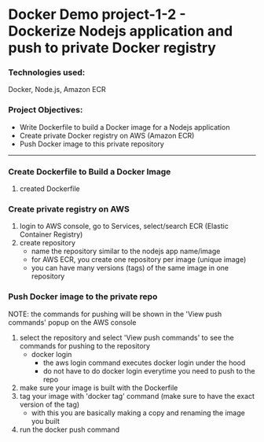 # Docker Demo project-1-2 - Dockerize Nodejs application and push to private Docker registry
### Technologies used:
Docker, Node.js, Amazon ECR

### Project Objectives:
- Write Dockerfile to build a Docker image for a Nodejs application
- Create private Docker registry on AWS (Amazon ECR)
- Push Docker image to this private repository
---
### Create Dockerfile to Build a Docker Image
1. created Dockerfile

### Create private registry on AWS
1. login to AWS console, go to Services, select/search ECR (Elastic Container Registry)
2. create repository
    - name the repository similar to the nodejs app name/image
    - for AWS ECR, you create one repository per image (unique image)
    - you can have many versions (tags) of the same image in one repository

### Push Docker image to the private repo
NOTE: the commands for pushing will be shown in the 'View push commands' popup on the AWS console
1. select the repository and select 'View push commands' to see the commands for pushing to the repository
    - docker login
        - the aws login command executes docker login under the hood
        - do not have to do docker login everytime you need to push to the repo
2. make sure your image is built with the Dockerfile
3. tag your image with 'docker tag' command (make sure to have the exact version of the tag)
    - with this you are basically making a copy and renaming the image you built
4. run the docker push command
